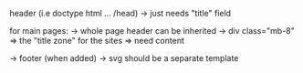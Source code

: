 header (i.e doctype html ... /head) -> just needs "title" field

for main pages:
-> whole page header can be inherited
-> div class="mb-8" => the "title zone" for the sites => need content

-> footer (when added)
-> svg should be a separate template
